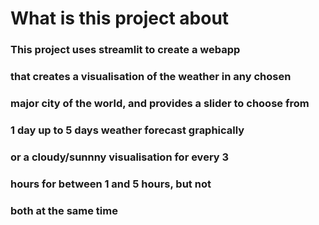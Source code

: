 # What is this project about

### This project uses streamlit to create a webapp
### that creates a visualisation of the weather in any chosen 
### major city of the world, and provides a slider to choose from
### 1 day up to 5 days weather forecast graphically
### or a cloudy/sunnny visualisation for every 3
### hours for between 1 and 5 hours, but not
### both at the same time